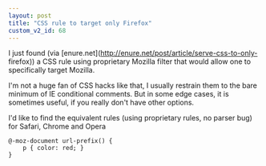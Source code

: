 ```yaml
---
layout: post
title: "CSS rule to target only Firefox"
custom_v2_id: 68
---
```


I just found (via [enure.net](http://enure.net/post/article/serve-css-to-only-
firefox)) a CSS rule using proprietary Mozilla filter that would allow one to
specifically target Mozilla.

I'm not a huge fan of CSS hacks like that, I usually restrain them to the bare
minimum of IE conditional comments. But in some edge cases, it is sometimes
useful, if you really don't have other options.

I'd like to find the equivalent rules (using proprietary rules, no parser bug)
for Safari, Chrome and Opera

    
    @-moz-document url-prefix() {   
    	p { color: red; }  
    }  
    

